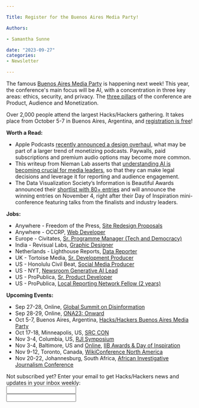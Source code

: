 ```yaml
---

Title: Register for the Buenos Aires Media Party!

Authors: 

- Samantha Sunne

date: "2023-09-27" 
categories: 
- Newsletter 

---
```


The famous [Buenos Aires Media Party](https://mediaparty.org/home-en) is happening next week! This year, the conference's main focus will be AI, with a concentration in three key areas: ethics, security, and privacy. The [three pillars](https://blog.mediaparty.info/faltan-10-d%C3%ADas-para-la-media-party-lo-que-no-te-pod%C3%A9s-perder-79c1653d036a) of the conference are Product, Audience and Monetization.

Over 2,000 people attend the largest Hacks/Hackers gathering. It takes place from October 5-7 in Buenos Aires, Argentina, and [registration is free](https://www.eventbrite.com.ar/e/media-party-buenos-aires-2023-tickets-709603090947?aff=oddtdtcreator)!

**Worth a Read:**



* Apple Podcasts [recently announced a design overhaul](https://thefix.media/2021/4/26/paid-podcasts-are-here-this-is-what-you-need-to-know), what may be part of a larger trend of monetizing podcasts. Paywalls, paid subscriptions and premium audio options may become more common.
* This writeup from Nieman Lab asserts that [understanding AI is becoming crucial for media leaders](https://www.niemanlab.org/2023/09/flexicles-story-alert-systems-and-other-ways-ai-will-serve-news-companies-reporters-and-readers/), so that they can make legal decisions and leverage it for reporting and audience engagement.
* The Data Visualization Society’s Information is Beautiful Awards announced their [shortlist with 80+ entries](https://www.informationisbeautifulawards.com/news/601-announcing-the-2023-shortlist) and will announce the winning entries on November 4, right after their Day of Inspiration mini-conference featuring talks from the finalists and industry leaders.  

**Jobs:**



* Anywhere - Freedom of the Press, [Site Redesign Proposals](https://freedom.press/rfp-fpf/)
* Anywhere - OCCRP, [Web Developer](https://www.occrp.org/en/occrp-jobs/web-developer)
* Europe - Civitates, [Sr. Programme Manager (Tech and Democracy)](https://apply.workable.com/civitates/j/0F58EA0DDB/)
* India - Revisual Labs, [Graphic Designer](https://docs.google.com/document/d/1872EksR8csntfbGkP4Q-ULPjOaQvLXnVS9cQfOMSnSw/edit#heading=h.qpc4trirt8nc)
* Netherlands - Lighthouse Reports, [Data Reporter](https://apply.workable.com/lighthouse-reports-2/j/824B28B0E0/)
* UK - Tortoise Media, [Sr. Development Producer](https://www.tortoisemedia.com/job/senior-development-producer/)
* US - Honolulu Civil Beat, [Social Media Producer](https://www.ire.org/job-center/social-media-producer/)
* US - NYT, [Newsroom Generative AI Lead](https://nytimes.wd5.myworkdayjobs.com/en-US/NYT/job/Newsroom-Generative-AI-Lead_REQ-014906-1)
* US - ProPublica, [Sr. Product Developer](https://boards.greenhouse.io/propublica/jobs/4272524006)
* US - ProPublica, [Local Reporting Network Fellow (2 years)](https://boards.greenhouse.io/propublica/jobs/4231940006?gh_src=3850ca2b6us)

**Upcoming Events:**



* Sep 27-28, Online, [Global Summit on Disinformation](https://cumbredesinformacion.com/)
* Sep 28-29, Online, [ONA23: Onward](https://journalists.org/event/ona23-onward/)
* Oct 5-7, Buenos Aires, Argentina, [Hacks/Hackers Buenos Aires Media Party](https://mediaparty.org/)
* Oct 17-18, Minneapolis, US, [SRC CON](https://2023.srccon.org/)
* Nov 3-4, Columbia, US, [RJI Symposium](https://rji.submittable.com/submit/254162/rji-symposium-in-service-to-our-communities)
* Nov 3-4, Baltimore, US and [Online](https://www.eventbrite.com/e/2023-iib-awards-ceremony-day-of-inspiration-virtual-tickets-720191761947), [IIB Awards & Day of Inspiration](https://www.eventbrite.com/e/2023-iib-awards-ceremony-day-of-inspiration-in-person-tickets-720179354837)
* Nov 9-12, Toronto, Canada, [WikiConference North America](https://wikiconference.org/wiki/2023/Main_Page)
* Nov 20-22, Johannesburg, South Africa, [African Investigative Journalism Conference](https://aijc.africa/)

<div id="mc_embed_signup"><form id="mc-embedded-subscribe-form" class="validate" action="//hackshackers.us1.list-manage.com/subscribe/post?u=c56f2e53d5ed6ef87f8aaa75c&amp;id=fb2bc6f10b" method="post" name="mc-embedded-subscribe-form" novalidate="" target="_blank">

<div id="mc_embed_signup_scroll">

<div class="mc-field-group"><label for="mce-EMAIL">Not subscribed yet? Enter your email to get Hacks/Hackers news and updates in your inbox weekly:  </label></div>

<div class="mc-field-group"><input id="mce-EMAIL" class="required email" name="EMAIL" type="email" value="" /></div>

<!-- real people should not fill this in and expect good things - do not remove this or risk form bot signups-->

<div style="position: absolute; left: -5000px;"><input tabindex="-1" name="b_c56f2e53d5ed6ef87f8aaa75c_fb2bc6f10b" type="text" value="" /></div>

<div class="clear"><input id="mc-embedded-subscribe" class="button" name="subscribe" typ
